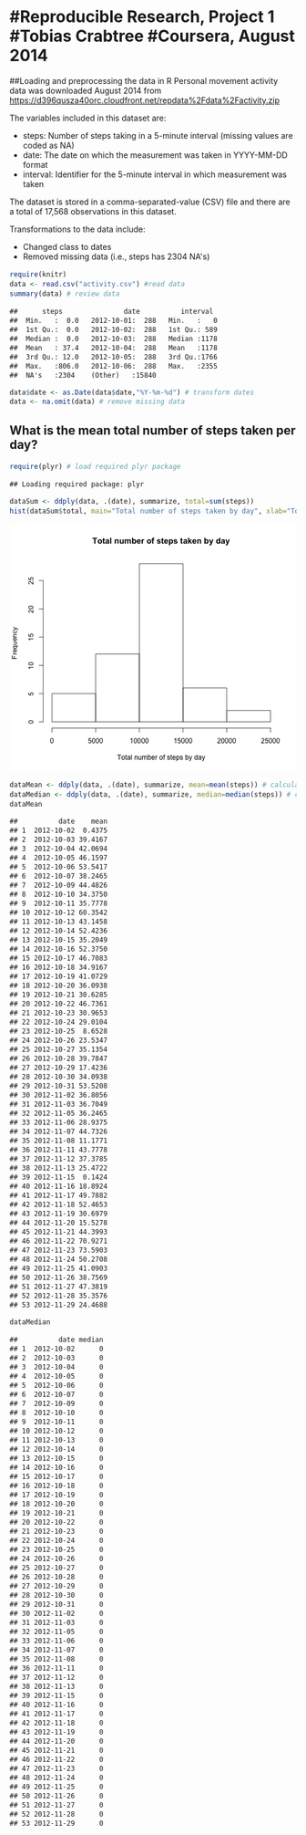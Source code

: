 #Reproducible Research, Project 1  
#Tobias Crabtree
#Coursera, August 2014
========================================================

##Loading and preprocessing the data in R
Personal movement activity data was downloaded August 2014 from 
https://d396qusza40orc.cloudfront.net/repdata%2Fdata%2Factivity.zip

The variables included in this dataset are:

- steps: Number of steps taking in a 5-minute interval (missing values are coded as NA)
- date: The date on which the measurement was taken in YYYY-MM-DD format
- interval: Identifier for the 5-minute interval in which measurement was taken

The dataset is stored in a comma-separated-value (CSV) file and there are a total of 17,568 observations in this dataset.

Transformations to the data include:
- Changed class to dates
- Removed missing data (i.e., steps has 2304 NA's)


```r
require(knitr)
data <- read.csv("activity.csv") #read data 
summary(data) # review data
```

```
##      steps               date          interval   
##  Min.   :  0.0   2012-10-01:  288   Min.   :   0  
##  1st Qu.:  0.0   2012-10-02:  288   1st Qu.: 589  
##  Median :  0.0   2012-10-03:  288   Median :1178  
##  Mean   : 37.4   2012-10-04:  288   Mean   :1178  
##  3rd Qu.: 12.0   2012-10-05:  288   3rd Qu.:1766  
##  Max.   :806.0   2012-10-06:  288   Max.   :2355  
##  NA's   :2304    (Other)   :15840
```

```r
data$date <- as.Date(data$date,"%Y-%m-%d") # transform dates
data <- na.omit(data) # remove missing data 
```

## What is the mean total number of steps taken per day?


```r
require(plyr) # load required plyr package
```

```
## Loading required package: plyr
```

```r
dataSum <- ddply(data, .(date), summarize, total=sum(steps))
hist(dataSum$total, main="Total number of steps taken by day", xlab="Total number of steps by day")
```

![plot of chunk unnamed-chunk-2](figure/unnamed-chunk-2.png) 

```r
dataMean <- ddply(data, .(date), summarize, mean=mean(steps)) # calculate mean steps by day
dataMedian <- ddply(data, .(date), summarize, median=median(steps)) # calculate mean steps by day
dataMean
```

```
##          date    mean
## 1  2012-10-02  0.4375
## 2  2012-10-03 39.4167
## 3  2012-10-04 42.0694
## 4  2012-10-05 46.1597
## 5  2012-10-06 53.5417
## 6  2012-10-07 38.2465
## 7  2012-10-09 44.4826
## 8  2012-10-10 34.3750
## 9  2012-10-11 35.7778
## 10 2012-10-12 60.3542
## 11 2012-10-13 43.1458
## 12 2012-10-14 52.4236
## 13 2012-10-15 35.2049
## 14 2012-10-16 52.3750
## 15 2012-10-17 46.7083
## 16 2012-10-18 34.9167
## 17 2012-10-19 41.0729
## 18 2012-10-20 36.0938
## 19 2012-10-21 30.6285
## 20 2012-10-22 46.7361
## 21 2012-10-23 30.9653
## 22 2012-10-24 29.0104
## 23 2012-10-25  8.6528
## 24 2012-10-26 23.5347
## 25 2012-10-27 35.1354
## 26 2012-10-28 39.7847
## 27 2012-10-29 17.4236
## 28 2012-10-30 34.0938
## 29 2012-10-31 53.5208
## 30 2012-11-02 36.8056
## 31 2012-11-03 36.7049
## 32 2012-11-05 36.2465
## 33 2012-11-06 28.9375
## 34 2012-11-07 44.7326
## 35 2012-11-08 11.1771
## 36 2012-11-11 43.7778
## 37 2012-11-12 37.3785
## 38 2012-11-13 25.4722
## 39 2012-11-15  0.1424
## 40 2012-11-16 18.8924
## 41 2012-11-17 49.7882
## 42 2012-11-18 52.4653
## 43 2012-11-19 30.6979
## 44 2012-11-20 15.5278
## 45 2012-11-21 44.3993
## 46 2012-11-22 70.9271
## 47 2012-11-23 73.5903
## 48 2012-11-24 50.2708
## 49 2012-11-25 41.0903
## 50 2012-11-26 38.7569
## 51 2012-11-27 47.3819
## 52 2012-11-28 35.3576
## 53 2012-11-29 24.4688
```

```r
dataMedian
```

```
##          date median
## 1  2012-10-02      0
## 2  2012-10-03      0
## 3  2012-10-04      0
## 4  2012-10-05      0
## 5  2012-10-06      0
## 6  2012-10-07      0
## 7  2012-10-09      0
## 8  2012-10-10      0
## 9  2012-10-11      0
## 10 2012-10-12      0
## 11 2012-10-13      0
## 12 2012-10-14      0
## 13 2012-10-15      0
## 14 2012-10-16      0
## 15 2012-10-17      0
## 16 2012-10-18      0
## 17 2012-10-19      0
## 18 2012-10-20      0
## 19 2012-10-21      0
## 20 2012-10-22      0
## 21 2012-10-23      0
## 22 2012-10-24      0
## 23 2012-10-25      0
## 24 2012-10-26      0
## 25 2012-10-27      0
## 26 2012-10-28      0
## 27 2012-10-29      0
## 28 2012-10-30      0
## 29 2012-10-31      0
## 30 2012-11-02      0
## 31 2012-11-03      0
## 32 2012-11-05      0
## 33 2012-11-06      0
## 34 2012-11-07      0
## 35 2012-11-08      0
## 36 2012-11-11      0
## 37 2012-11-12      0
## 38 2012-11-13      0
## 39 2012-11-15      0
## 40 2012-11-16      0
## 41 2012-11-17      0
## 42 2012-11-18      0
## 43 2012-11-19      0
## 44 2012-11-20      0
## 45 2012-11-21      0
## 46 2012-11-22      0
## 47 2012-11-23      0
## 48 2012-11-24      0
## 49 2012-11-25      0
## 50 2012-11-26      0
## 51 2012-11-27      0
## 52 2012-11-28      0
## 53 2012-11-29      0
```





